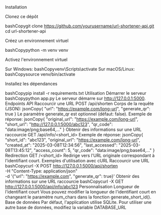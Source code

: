 Installation

Clonez ce dépôt

bashCopygit clone https://github.com/yourusername/url-shortener-api.git
cd url-shortener-api

Créez un environnement virtuel

bashCopypython -m venv venv

Activez l'environnement virtuel

Sur Windows:
bashCopyvenv\Scripts\activate
Sur macOS/Linux:
bashCopysource venv/bin/activate

Installez les dépendances

bashCopypip install -r requirements.txt
Utilisation
Démarrer le serveur
bashCopypython app.py
Le serveur démarre sur http://127.0.0.1:5000.
Endpoints API
Raccourcir une URL
POST /api/shorten
Corps de la requête (JSON):
jsonCopy{
  "url": "https://example.com/long-url",
  "generate_qr": true
}
Le paramètre generate_qr est optionnel (défaut: false).
Exemple de réponse:
jsonCopy{
  "original_url": "https://example.com/long-url",
  "short_url": "http://127.0.0.1:5000/abc123",
  "qr_code": "data:image/png;base64,..."
}
Obtenir des informations sur une URL raccourcie
GET /api/info/<short_id>
Exemple de réponse:
jsonCopy{
  "short_id": "abc123",
  "original_url": "https://example.com/long-url",
  "created_at": "2025-03-08T12:34:56",
  "last_accessed": "2025-03-08T13:45:12",
  "access_count": 5,
  "qr_code": "data:image/png;base64,..."
}
Redirection
GET /<short_id>
Redirige vers l'URL originale correspondant à l'identifiant court.
Exemples d'utilisation avec cURL
Raccourcir une URL
bashCopycurl -X POST http://127.0.0.1:5000/api/shorten \
  -H "Content-Type: application/json" \
  -d '{"url": "https://example.com", "generate_qr": true}'
Obtenir des informations sur une URL raccourcie
bashCopycurl -X GET http://127.0.0.1:5000/api/info/abc123
Personnalisation
Longueur de l'identifiant court
Vous pouvez modifier la longueur de l'identifiant court en changeant le paramètre num_chars dans la fonction generate_short_id().
Base de données
Par défaut, l'application utilise SQLite. Pour utiliser une autre base de données, modifiez la variable DATABASE_URL
